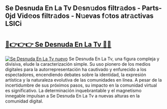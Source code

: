 ## Se Desnuda En La Tv D𝚎sn𝚞dos filtr𝚊dos - Parts-0jd Vid𝚎os filtr𝚊dos - N𝚞evas f𝚘tos atr𝚊ctivas LSICi

# <h2><a href="http://mb8jg4.tromn.icu/?c=Se+Desnuda+En+La+Tv">🔗👉👉👉 Se Desnuda En La Tv 🔗🔗</a></h2>

[![Se Desnuda En La Tv nuevo](https://i.imgur.com/pEAQMta.gif)](http://mb8jg4.tromn.icu/?c=Se+Desnuda+En+La+Tv)
Se Desnuda En La Tv, una figura compleja y divisiva, elude la caracterización simple. Su uso pionero de los medios digitales para la autorrepresentación ha cautivado y enfurecido a los espectadores, encendiendo debates sobre la identidad, la expresión artística y la naturaleza evolutiva de las comunidades en línea. A pesar de la incertidumbre de sus próximos pasos, su impacto en la comunidad virtual es significativo. La determinación inquebrantable y el magnetismo innegable impulsan a Se Desnuda En La Tv a nuevas alturas en la comunidad digital.
